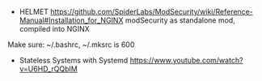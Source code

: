 
* HELMET
https://github.com/SpiderLabs/ModSecurity/wiki/Reference-Manual#Installation_for_NGINX
modSecurity as standalone mod, compiled into NGINX

Make sure: ~/.bashrc, ~/.mksrc is 600


* Stateless Systems with Systemd
  https://www.youtube.com/watch?v=U6HD_rQQbIM
